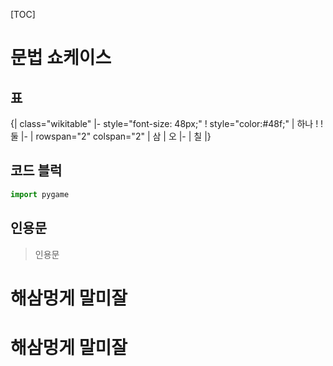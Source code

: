 [TOC]

# 문법 쇼케이스

## 표

{| class="wikitable"
|- style="font-size: 48px;"
! style="color:#48f;" | 하나
! 
! 둘
|-
| rowspan="2"  colspan="2" | 삼
| 오
|-
| 칠
|}

## 코드 블럭
```python
import pygame
```
## 인용문
> 인용문

# 해삼멍게 말미잘

# 해삼멍게 말미잘